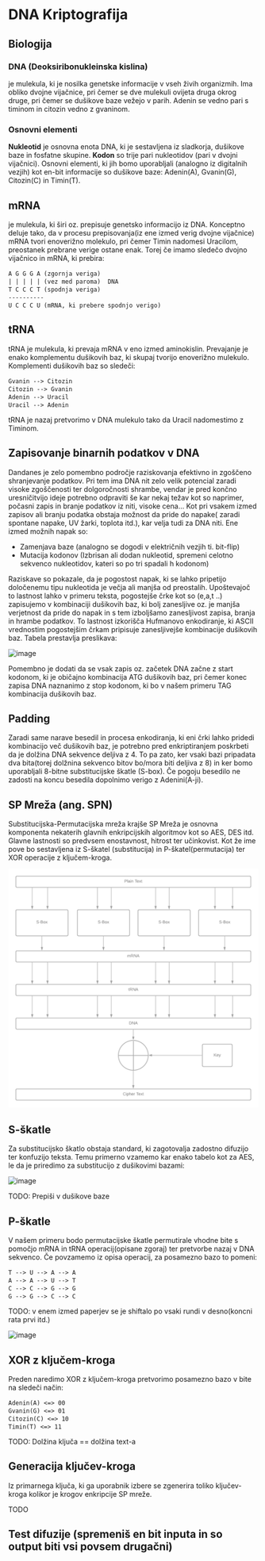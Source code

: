 # DNA Kriptografija

## Biologija

### DNA (Deoksiribonukleinska kislina) 

je mulekula, ki je nosilka genetske informacije v vseh živih organizmih. Ima obliko dvojne vijačnice, pri čemer se dve mulekuli ovijeta druga okrog druge, pri čemer se dušikove baze vežejo v parih. Adenin se vedno pari s timinom in citozin vedno z gvaninom.

### Osnovni elementi

**Nukleotid** je osnovna enota DNA, ki je sestavljena iz sladkorja, dušikove baze in fosfatne skupine.
**Kodon** so trije pari nukleotidov (pari v dvojni vijačnici).
Osnovni elementi, ki jih bomo uporabljali (analogno iz digitalnih vezjih) kot en-bit informacije so dušikove baze: Adenin(A), Gvanin(G), Citozin(C) in Timin(T).

## mRNA

je mulekula, ki širi oz. prepisuje genetsko informacijo iz DNA. 
Konceptno deluje tako, da v procesu prepisovanja(iz ene izmed verig dvojne vijačnice) mRNA tvori enoverižno molekulo, pri čemer Timin nadomesi Uracilom, preostanek prebrane verige ostane enak.
Torej če imamo sledečo dvojno vijačnico in mRNA, ki prebira:

    A G G G A (zgornja veriga)
    | | | | | (vez med paroma)  DNA
    T C C C T (spodnja veriga)
    ----------
    U C C C U (mRNA, ki prebere spodnjo verigo) 

## tRNA

tRNA je mulekula, ki prevaja mRNA v eno izmed aminokislin. Prevajanje je enako komplementu dušikovih baz, ki skupaj tvorijo enoverižno mulekulo.
Komplementi dušikovih baz so sledeči:

	Gvanin --> Citozin
	Citozin --> Gvanin
	Adenin --> Uracil
	Uracil --> Adenin

tRNA je nazaj pretvorimo v DNA mulekulo tako da Uracil nadomestimo z Timinom.

## Zapisovanje binarnih podatkov v DNA

Dandanes je zelo pomembno področje raziskovanja efektivno in zgoščeno shranjevanje podatkov. 
Pri tem ima DNA nit zelo velik potencial zaradi visoke zgoščenosti ter dolgoročnosti shrambe, vendar je pred končno uresničitvijo ideje potrebno odpraviti še kar nekaj težav kot so naprimer, počasni zapis in branje podatkov iz niti, visoke cena...
Kot pri vsakem izmed zapisov ali branju podatka obstaja možnost da pride do napake( zaradi spontane napake, UV žarki, toplota itd.), kar velja tudi za DNA niti.
Ene izmed možnih napak so:
- Zamenjava baze (analogno se dogodi v električnih vezjih ti. bit-flip)
- Mutacija kodonov (Izbrisan ali dodan nukleotid, spremeni celotno sekvenco nukleotidov, kateri so po tri spadali h kodonom)

Raziskave so pokazale, da je pogostost napak, ki se lahko pripetijo določenemu tipu nukleotida je večja ali manjša od preostalih. Upoštevajoč to lastnost lahko v primeru teksta, pogostejše črke kot so (e,a,t ..) zapisujemo v kombinaciji dušikovih baz, ki bolj zanesljive oz. je manjša verjetnost da pride do napak in s tem izboljšamo zanesljivost zapisa, branja in hrambe podatkov.
To lastnost izkorišča Hufmanovo enkodiranje, ki ASCII vrednostim pogostejšim črkam pripisuje zanesljivejše kombinacije dušikovih baz.
Tabela prestavlja preslikava:

![image](https://user-images.githubusercontent.com/48418580/145455912-35f58f66-00c9-4159-999d-deba0eb0a9a0.png)

   
Pomembno je dodati da se vsak zapis oz. začetek DNA začne z start kodonom, ki je običajno kombinacija ATG dušikovih baz, pri čemer konec zapisa DNA naznanimo z stop kodonom, ki bo v našem primeru TAG kombinacija dušikovih baz. 

## Padding 

Zaradi same narave besedil in procesa enkodiranja, ki eni črki lahko pridedi kombinacijo več dušikovih baz, je potrebno pred enkriptiranjem poskrbeti da je dolžina DNA sekvence deljiva z 4. 
To pa zato, ker vsaki bazi pripadata dva bita(torej dolžnina sekvenco bitov bo/mora biti deljiva z 8) in ker bomo uporabljali 8-bitne substitucijske škatle (S-box). 
Če pogoju besedilo ne zadosti na koncu besedila dopolnimo verigo z Adenini(A-ji).

## SP Mreža (ang. SPN)

Substitucijska-Permutacijska mreža krajše SP Mreža je osnovna komponenta nekaterih glavnih enkripcijskih algoritmov kot so AES, DES itd. Glavne lastnosti so predvsem enostavnost, hitrost ter učinkovist. 
Kot že ime pove bo sestavljena iz S-škatel (substitucija) in P-škatel(permutacija) ter XOR operacije z ključem-kroga.

![img](spn.png)

## S-škatle

Za substitucijsko škatlo obstaja standard, ki zagotovalja zadostno difuzijo ter konfuzijo teksta. Temu primerno vzamemo kar enako tabelo kot za AES, le da je priredimo za substitucijo z dušikovimi bazami:

![image](https://user-images.githubusercontent.com/48418580/146831835-650a2b45-4a73-4d5c-b46b-0e818ff91afa.png)

TODO: Prepiši v dušikove baze

## P-škatle

V našem primeru bodo permutacijske škatle permutirale vhodne bite s pomočjo mRNA in tRNA operacij(opisane zgoraj) ter pretvorbe nazaj v DNA sekvenco. 
Če povzamemo iz opisa operacij, za posamezno bazo to pomeni:

	T --> U --> A --> A
	A --> A --> U --> T
	C --> C --> G --> G
	G --> G --> C --> C

TODO: v enem izmed paperjev se je shiftalo po vsaki rundi v desno(koncni rata prvi itd.)

![image](https://user-images.githubusercontent.com/48418580/146830900-8b92dfc9-142c-4deb-bdea-be5ee96f8756.png)

## XOR z ključem-kroga

Preden naredimo XOR z ključem-kroga pretvorimo posamezno bazo v bite na sledeči način:

    Adenin(A) <=> 00
    Gvanin(G) <=> 01
    Citozin(C) <=> 10
    Timin(T) <=> 11

TODO: Dolžina ključa == dolžina text-a

## Generacija ključev-kroga

Iz primarnega ključa, ki ga uporabnik izbere se zgenerira toliko ključev-kroga kolikor je krogov enkripcije SP mreže.

TODO

## Test difuzije (spremeniš en bit inputa in so output biti vsi povsem drugačni)
